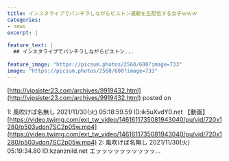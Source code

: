 ```yaml
---
title: インスタライブでパンチラしながらピストン運動を生配信する女子ｗｗｗ
categories:
- news
excerpt: |
  
feature_text: |
  ## インスタライブでパンチラしながらピストン...
  
feature_image: "https://picsum.photos/2560/600?image=733"
image: "https://picsum.photos/2560/600?image=733"
---
```


[http://vipsister23.com/archives/9919432.html](http://vipsister23.com/archives/9919432.html)
posted on 

<!--more-->

1: 風吹けば名無し 2021/11/30(火) 05:18:59.59 ID:ik5uXvdY0.net 【動画】[https://video.twimg.com/ext_tw_video/1461611735081943040/pu/vid/720x1280/p503vdon7SC2p05w.mp4](https://video.twimg.com/ext_tw_video/1461611735081943040/pu/vid/720x1280/p503vdon7SC2p05w.mp4) 2: 風吹けば名無し 2021/11/30(火) 05:19:34.80 ID:kzanznild.net エッッッッッッッッッッ...
